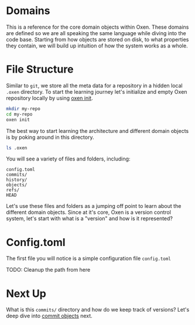 # Domains

This is a reference for the core domain objects within Oxen. These domains are defined so we are all speaking the same language while diving into the code base. Starting from how objects are stored on disk, to what properties they contain, we will build up intuition of how the system works as a whole.

# File Structure

Similar to `git`, we store all the meta data for a repository in a hidden local `.oxen` directory. To start the learning journey let's initialize and empty Oxen repository locally by using [oxen init](./commands/init.md).

```bash
mkdir my-repo
cd my-repo
oxen init
```

The best way to start learning the architecture and different domain objects is by poking around in this directory.

```bash
ls .oxen
```

You will see a variety of files and folders, including:

```
config.toml
commits/
history/
objects/
refs/
HEAD
```

Let's use these files and folders as a jumping off point to learn about the different domain objects. Since at it's core, Oxen is a version control system, let's start with what is a "version" and how is it represented?

# Config.toml

The first file you will notice is a simple configuration file `config.toml`

TODO: Cleanup the path from here

# Next Up

What is this `commits/` directory and how do we keep track of versions? Let's deep dive into [commit objects](domains/commits.md) next.

